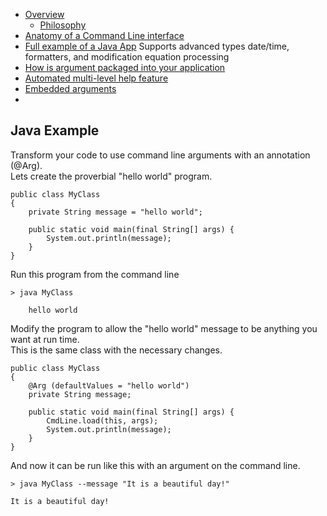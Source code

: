 


*   [Overview](#overview)
    *   [Philosophy](#philosophy)
*   [Anatomy of a Command Line interface](#)
*   [Full example of a Java App](#example)
	Supports advanced types 
		date/time, formatters, and modification
		equation processing
*   [How is argument packaged into your application](#)
*   [Automated multi-level help feature](#)
*   [Embedded arguments](#)
*   [](#)

<h2 id="example">Java Example</h2>

Transform your code to use command line arguments with an annotation (@Arg).  
Lets create the proverbial "hello world" program.

    public class MyClass
    {
        private String message = "hello world";
        
        public static void main(final String[] args) {
            System.out.println(message);
        }
    }
    
Run this program from the command line

    > java MyClass

		hello world
		
Modify the program to allow the "hello world" message to be anything you want at run time.  
This is the same class with the necessary changes.

    public class MyClass
    {
        @Arg (defaultValues = "hello world")
        private String message;
        
        public static void main(final String[] args) {
            CmdLine.load(this, args);
            System.out.println(message);
        }
    }

And now it can be run like this with an argument on the command line.

    > java MyClass --message "It is a beautiful day!"
    
    It is a beautiful day!

